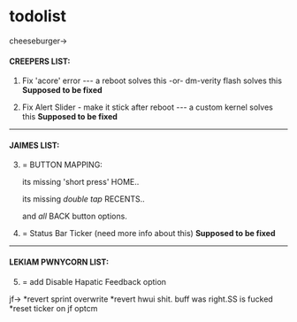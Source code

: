 # todolist

cheeseburger->

#### CREEPERS LIST:  

1) Fix 'acore' error  --- a reboot solves this -or- dm-verity flash solves this **Supposed to be fixed**
 
2) Fix Alert Slider - make it stick after reboot  --- a custom kernel solves this   **Supposed to be fixed** 

---------------
#### JAIMES LIST: 

3) = BUTTON MAPPING:   

    its missing 'short press' HOME.. 
     
    its missing *double tap* RECENTS.. 
    
    and *all* BACK button options. 

4) = Status Bar Ticker (need more info about this)  **Supposed to be fixed**

---------------

#### LEKIAM PWNYCORN LIST: 

5) = add Disable Hapatic Feedback option                         



jf->
*revert sprint overwrite
*revert hwui shit. buff was right.SS is fucked
*reset ticker on jf optcm
